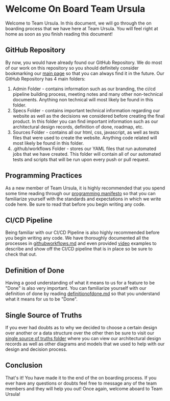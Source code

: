 # Welcome On Board Team Ursula
Welcome to Team Ursula. In this document, we will go through the on boarding process that we have here at Team Ursula. You will feel right at home as soon as you finish reading this document!

## GitHub Repository
By now, you would have already found our GitHub Repository. We do most of our work on this repository so you should definitely consider bookmarking our [main page](https://github.com/cse110-fa22-group21/cse110-fa22-group21) so that you can always find it in the future. 
Our GitHub Repository has 4 main folders:
1. Admin Folder - contains information such as our branding, the ci/cd pipeline building process, meeting notes and many other non-technical documents. Anything non technical will most likely be found in this folder.
2. Specs Folder - contains important technical information regarding our website as well as the decisions we considered before creating the final product. In this folder you can find important information such as our architectural design records, definition of done, roadmap, etc.
3. Sources Folder - contains all our html, css, javascript, as well as tests files that were used to create the website. Anything code related will most likely be found in this folder.
4. .github/workflows Folder - stores our YAML files that run automated jobs that we have created. This folder will contain all of our automated tests and scripts that will be run upon every push or pull request.

## Programming Practices
As a new member of Team Ursula, it is highly recommended that you spend some time reading through our [programming manifesto](../admin/cipipeline/CodingManifest.md) so that you can familiarize yourself with the standards and expectations in which we write code here. Be sure to read that before you begin writing any code.

## CI/CD Pipeline
Being familiar with our CI/CD Pipeline is also highly recommended before you begin writing any code. We have thoroughly documented all the processes in [githubworkflows.md](../admin/cipipeline/phase2.md) and even provided [video](../admin/cipipeline/phase2.mp4.mp4) examples to describe and show off the CI/CD pipeline that is in place so be sure to check that out.

## Definition of Done
Having a good understanding of what it means to us for a feature to be "Done" is also very important. You can familiarize yourself with our definition of done by reading [definitionofdone.md](../specs/definitionofdone.md) so that you understand what it means for us to be "Done".

## Single Source of Truths
If you ever had doubts as to why we decided to choose a certain design over another or a data structure over the other then be sure to visit our [single source of truths folder](../specs/adrs/) where you can view our architectural design records as well as other diagrams and models that we used to help with our design and decision process.

## Conclusion
That's it! You have made it to the end of the on boarding process. If you ever have any questions or doubts feel free to message any of the team members and they will help you out! Once again, welcome aboard to Team Ursula!